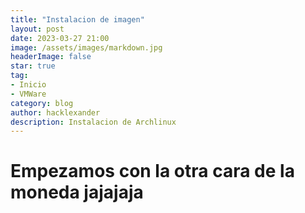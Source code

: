```yaml
---
title: "Instalacion de imagen"
layout: post
date: 2023-03-27 21:00
image: /assets/images/markdown.jpg
headerImage: false
star: true
tag:
- Inicio
- VMWare
category: blog
author: hacklexander
description: Instalacion de Archlinux
---
```




# Empezamos con la otra cara de la moneda jajajaja